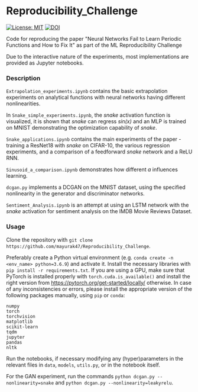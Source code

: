 # Reproducibility_Challenge

[![License: MIT](https://img.shields.io/badge/License-MIT-yellow.svg)](https://opensource.org/licenses/MIT)
[![DOI](https://zenodo.org/badge/334287670.svg)](https://zenodo.org/badge/latestdoi/334287670)

Code for reproducing the paper "Neural Networks Fail to Learn Periodic Functions and How to Fix It" as part of the ML Reproducibility Challenge

Due to the interactive nature of the experiments, most implementations are provided as Jupyter notebooks.

<h3> Description </h3>

```Extrapolation_experiments.ipynb``` contains the basic extrapolation experiments on analytical functions with neural networks having different nonlinearities.

In ```Snake_simple_experiments.ipynb```, the *snake* activation function is visualized, it is shown that *snake* can regress *sin(x)* and an MLP is trained on MNIST demonstrating the optimization capability of *snake*.

```Snake_applications.ipynb``` contains the main experiments of the paper - training a ResNet18 with *snake* on CIFAR-10, the various regression experiments, and a comparison of a feedforward *snake* network and a ReLU RNN.

```Sinusoid_a_comparison.ipynb``` demonstrates how different *a* influences learning.

```dcgan.py``` implements a DCGAN on the MNIST dataset, using the specified nonlinearity in the generator and discriminator networks.

```Sentiment_Analysis.ipynb``` is an attempt at using an LSTM network with the *snake* activation for sentiment analysis on the IMDB Movie Reviews Dataset.


<h3> Usage </h3>

Clone the repository with ```git clone https://github.com/mayurak47/Reproducibility_Challenge```.

Preferably create a Python virtual environment (e.g. ```conda create -n <env_name> python=3.6.9```) and activate it. Install the necessary libraries with ```pip install -r requirements.txt```. If you are using a GPU, make sure that PyTorch is installed properly with ```torch.cuda.is_available()``` and install the right version from https://pytorch.org/get-started/locally/ otherwise. In case of any inconsistencies or errors, please install the appropriate version of the following packages manually, using ```pip``` or ```conda```:

```
numpy
torch
torchvision
matplotlib
scikit-learn
tqdm
jupyter
pandas
nltk
```


Run the notebooks, if necessary modifying any (hyper)parameters in the relevant files in ```data```, ```models```, ```utils.py```, or in the notebook itself.

For the GAN experiment, run the commands ```python dcgan.py --nonlinearity=snake``` and ```python dcgan.py --nonlinearity=leakyrelu```.
